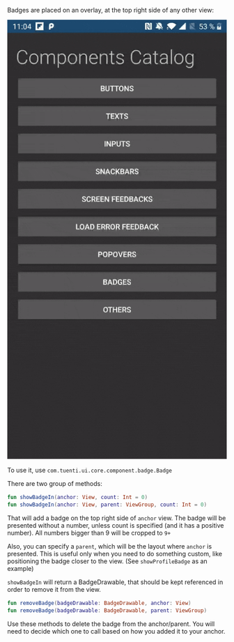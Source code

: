 Badges are placed on an overlay, at the top right side of any other view:

<p align="center">
    <img src="../../../../../../../../doc/images/badges/badges.gif">
</p>

To use it, use `com.tuenti.ui.core.component.badge.Badge`

There are two group of methods:

```kotlin
fun showBadgeIn(anchor: View, count: Int = 0)
fun showBadgeIn(anchor: View, parent: ViewGroup, count: Int = 0)
```
That will add a badge on the top right side of `anchor` view. The badge will be presented without a number, unless count is specified (and it has a positive number). All numbers bigger than 9 will be cropped to `9+`

Also, you can specify a `parent`, which will be the layout where `anchor` is presented. This is useful only when you need to do something custom, like positioning the badge closer to the view. (See `showProfileBadge` as an example)

`showBadgeIn` will return a BadgeDrawable, that should be kept referenced in order to remove it from the view.

```kotlin
fun removeBadge(badgeDrawable: BadgeDrawable, anchor: View)
fun removeBadge(badgeDrawable: BadgeDrawable, parent: ViewGroup)
```
Use these methods to delete the badge from the anchor/parent. You will need to decide which one to call based on how you added it to your anchor.
